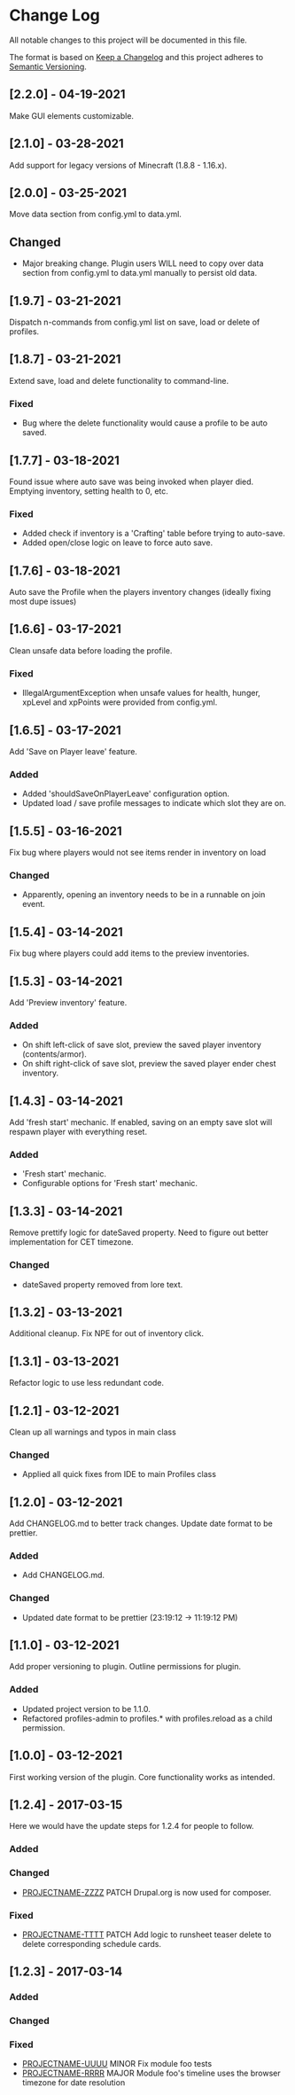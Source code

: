 
# Change Log
All notable changes to this project will be documented in this file.

The format is based on [Keep a Changelog](http://keepachangelog.com/)
and this project adheres to [Semantic Versioning](http://semver.org/).

## [2.2.0] - 04-19-2021

Make GUI elements customizable.

## [2.1.0] - 03-28-2021

Add support for legacy versions of Minecraft (1.8.8 - 1.16.x).

## [2.0.0] - 03-25-2021

Move data section from config.yml to data.yml.

## Changed
- Major breaking change. Plugin users WILL need to copy over data section from config.yml to data.yml manually to persist old data.

## [1.9.7] - 03-21-2021

Dispatch n-commands from config.yml list on save, load or delete of profiles.

## [1.8.7] - 03-21-2021

Extend save, load and delete functionality to command-line.

### Fixed
- Bug where the delete functionality would cause a profile to be auto saved.

## [1.7.7] - 03-18-2021

Found issue where auto save was being invoked when player died. Emptying inventory, setting health to 0, etc.

### Fixed
- Added check if inventory is a 'Crafting' table before trying to auto-save.
- Added open/close logic on leave to force auto save.

## [1.7.6] - 03-18-2021

Auto save the Profile when the players inventory changes (ideally fixing most dupe issues)

## [1.6.6] - 03-17-2021

Clean unsafe data before loading the profile.

### Fixed
- IllegalArgumentException when unsafe values for health, hunger, xpLevel and xpPoints were provided from config.yml.

## [1.6.5] - 03-17-2021

Add 'Save on Player leave' feature.

### Added
- Added 'shouldSaveOnPlayerLeave' configuration option.
- Updated load / save profile messages to indicate which slot they are on.

## [1.5.5] - 03-16-2021

Fix bug where players would not see items render in inventory on load

### Changed
- Apparently, opening an inventory needs to be in a runnable on join event.

## [1.5.4] - 03-14-2021

Fix bug where players could add items to the preview inventories.

## [1.5.3] - 03-14-2021

Add 'Preview inventory' feature.

### Added
- On shift left-click of save slot, preview the saved player inventory (contents/armor).
- On shift right-click of save slot, preview the saved player ender chest inventory.

## [1.4.3] - 03-14-2021

Add 'fresh start' mechanic. If enabled, saving on an empty save slot will respawn player with everything reset.

### Added
- 'Fresh start' mechanic.
- Configurable options for 'Fresh start' mechanic.

## [1.3.3] - 03-14-2021

Remove prettify logic for dateSaved property. Need to figure out better implementation for CET timezone.

### Changed
- dateSaved property removed from lore text.

## [1.3.2] - 03-13-2021

Additional cleanup. Fix NPE for out of inventory click.

## [1.3.1] - 03-13-2021

Refactor logic to use less redundant code.

## [1.2.1] - 03-12-2021

Clean up all warnings and typos in main class

### Changed
- Applied all quick fixes from IDE to main Profiles class

## [1.2.0] - 03-12-2021

Add CHANGELOG.md to better track changes. Update date format to be prettier.

### Added
- Add CHANGELOG.md.

### Changed
- Updated date format to be prettier (23:19:12 -> 11:19:12 PM)

## [1.1.0] - 03-12-2021

Add proper versioning to plugin. Outline permissions for plugin.

### Added
- Updated project version to be 1.1.0.
- Refactored profiles-admin to profiles.* with profiles.reload as a child permission.

## [1.0.0] - 03-12-2021

First working version of the plugin. Core functionality works as intended.

## [1.2.4] - 2017-03-15

Here we would have the update steps for 1.2.4 for people to follow.

### Added

### Changed

- [PROJECTNAME-ZZZZ](http://tickets.projectname.com/browse/PROJECTNAME-ZZZZ)
  PATCH Drupal.org is now used for composer.

### Fixed

- [PROJECTNAME-TTTT](http://tickets.projectname.com/browse/PROJECTNAME-TTTT)
  PATCH Add logic to runsheet teaser delete to delete corresponding
  schedule cards.

## [1.2.3] - 2017-03-14

### Added

### Changed

### Fixed

- [PROJECTNAME-UUUU](http://tickets.projectname.com/browse/PROJECTNAME-UUUU)
  MINOR Fix module foo tests
- [PROJECTNAME-RRRR](http://tickets.projectname.com/browse/PROJECTNAME-RRRR)
  MAJOR Module foo's timeline uses the browser timezone for date resolution 